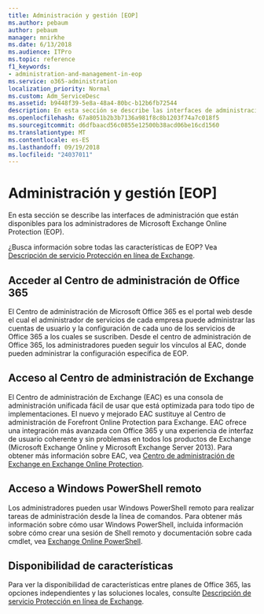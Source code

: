 ```yaml
---
title: Administración y gestión [EOP]
ms.author: pebaum
author: pebaum
manager: mnirkhe
ms.date: 6/13/2018
ms.audience: ITPro
ms.topic: reference
f1_keywords:
- administration-and-management-in-eop
ms.service: o365-administration
localization_priority: Normal
ms.custom: Adm_ServiceDesc
ms.assetid: b9448f39-5e8a-48a4-80bc-b12b6fb72544
description: En esta sección se describe las interfaces de administración que están disponibles para los administradores de Microsoft Exchange Online Protection (EOP).
ms.openlocfilehash: 67a8051b2b3b7136a981f8c8b1203f74a7c018f5
ms.sourcegitcommit: d6dfbaacd56c0855e12500b38acd06be16cd1560
ms.translationtype: MT
ms.contentlocale: es-ES
ms.lasthandoff: 09/19/2018
ms.locfileid: "24037011"
---
```

# <a name="administration-and-managementeop"></a>Administración y gestión [EOP]

En esta sección se describe las interfaces de administración que están disponibles para los administradores de Microsoft Exchange Online Protection (EOP).
  
¿Busca información sobre todas las características de EOP? Vea [Descripción de servicio Protección en línea de Exchange](exchange-online-protection-service-description.md).
  
## <a name="access-to-the-office-365-admin-center"></a>Acceder al Centro de administración de Office 365
<a name="BKMK_accesstotheoffice365admincenter"> </a>

El Centro de administración de Microsoft Office 365 es el portal web desde el cual el administrador de servicios de cada empresa puede administrar las cuentas de usuario y la configuración de cada uno de los servicios de Office 365 a los cuales se suscriben. Desde el centro de administración de Office 365, los administradores pueden seguir los vínculos al EAC, donde pueden administrar la configuración específica de EOP.
  
## <a name="access-to-the-exchange-admin-center"></a>Acceso al Centro de administración de Exchange
<a name="BKMK_accesstotheexchangeadmincenter"> </a>

El Centro de administración de Exchange (EAC) es una consola de administración unificada fácil de usar que está optimizada para todo tipo de implementaciones. El nuevo y mejorado EAC sustituye al Centro de administración de Forefront Online Protection para Exchange. EAC ofrece una integración más avanzada con Office 365 y una experiencia de interfaz de usuario coherente y sin problemas en todos los productos de Exchange (Microsoft Exchange Online y Microsoft Exchange Server 2013). Para obtener más información sobre EAC, vea [Centro de administración de Exchange en Exchange Online Protection](https://go.microsoft.com/fwlink/p/?LinkId=282381).
  
## <a name="remote-windows-powershell-access"></a>Acceso a Windows PowerShell remoto
<a name="BKMK_remotewindowspowershellaccess"> </a>

 Los administradores pueden usar Windows PowerShell remoto para realizar tareas de administración desde la línea de comandos. Para obtener más información sobre cómo usar Windows PowerShell, incluida información sobre cómo crear una sesión de Shell remoto y documentación sobre cada cmdlet, vea [Exchange Online PowerShell](https://go.microsoft.com/fwlink/p/?LinkId=282266).
  
## <a name="feature-availability"></a>Disponibilidad de características
<a name="BKMK_remotewindowspowershellaccess"> </a>

Para ver la disponibilidad de características entre planes de Office 365, las opciones independientes y las soluciones locales, consulte [Descripción de servicio Protección en línea de Exchange](exchange-online-protection-service-description.md).
  

